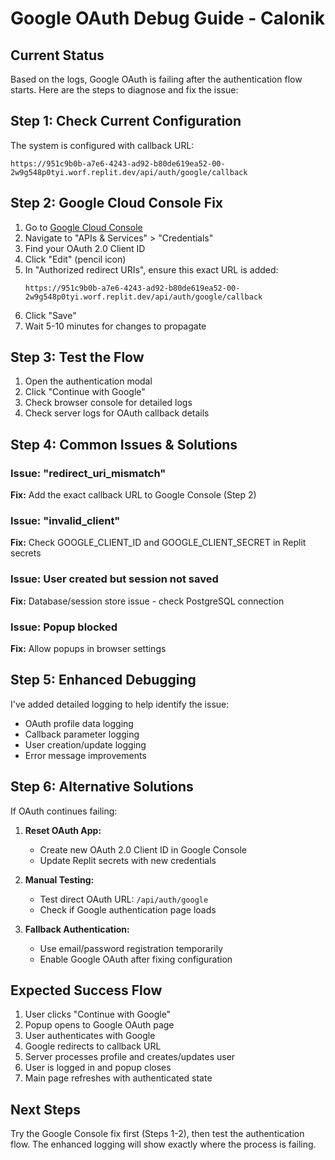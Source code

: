 # Google OAuth Debug Guide - Calonik

## Current Status
Based on the logs, Google OAuth is failing after the authentication flow starts. Here are the steps to diagnose and fix the issue:

## Step 1: Check Current Configuration
The system is configured with callback URL:
```
https://951c9b0b-a7e6-4243-ad92-b80de619ea52-00-2w9g548p0tyi.worf.replit.dev/api/auth/google/callback
```

## Step 2: Google Cloud Console Fix
1. Go to [Google Cloud Console](https://console.cloud.google.com)
2. Navigate to "APIs & Services" > "Credentials"
3. Find your OAuth 2.0 Client ID
4. Click "Edit" (pencil icon)
5. In "Authorized redirect URIs", ensure this exact URL is added:
   ```
   https://951c9b0b-a7e6-4243-ad92-b80de619ea52-00-2w9g548p0tyi.worf.replit.dev/api/auth/google/callback
   ```
6. Click "Save"
7. Wait 5-10 minutes for changes to propagate

## Step 3: Test the Flow
1. Open the authentication modal
2. Click "Continue with Google"
3. Check browser console for detailed logs
4. Check server logs for OAuth callback details

## Step 4: Common Issues & Solutions

### Issue: "redirect_uri_mismatch"
**Fix:** Add the exact callback URL to Google Console (Step 2)

### Issue: "invalid_client"
**Fix:** Check GOOGLE_CLIENT_ID and GOOGLE_CLIENT_SECRET in Replit secrets

### Issue: User created but session not saved
**Fix:** Database/session store issue - check PostgreSQL connection

### Issue: Popup blocked
**Fix:** Allow popups in browser settings

## Step 5: Enhanced Debugging
I've added detailed logging to help identify the issue:
- OAuth profile data logging
- Callback parameter logging
- User creation/update logging
- Error message improvements

## Step 6: Alternative Solutions
If OAuth continues failing:

1. **Reset OAuth App:**
   - Create new OAuth 2.0 Client ID in Google Console
   - Update Replit secrets with new credentials

2. **Manual Testing:**
   - Test direct OAuth URL: `/api/auth/google`
   - Check if Google authentication page loads

3. **Fallback Authentication:**
   - Use email/password registration temporarily
   - Enable Google OAuth after fixing configuration

## Expected Success Flow
1. User clicks "Continue with Google"
2. Popup opens to Google OAuth page
3. User authenticates with Google
4. Google redirects to callback URL
5. Server processes profile and creates/updates user
6. User is logged in and popup closes
7. Main page refreshes with authenticated state

## Next Steps
Try the Google Console fix first (Steps 1-2), then test the authentication flow. The enhanced logging will show exactly where the process is failing.